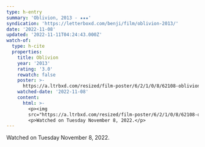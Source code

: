```yaml
---
type: h-entry
summary: 'Oblivion, 2013 - ★★★'
syndication: 'https://letterboxd.com/benji/film/oblivion-2013/'
date: '2022-11-08'
updated: '2022-11-11T04:24:43.000Z'
watch-of:
  type: h-cite
  properties:
    title: Oblivion
    year: '2013'
    rating: '3.0'
    rewatch: false
    poster: >-
      https://a.ltrbxd.com/resized/film-poster/6/2/1/0/8/62108-oblivion-0-600-0-900-crop.jpg?v=34e6dfa548
    watched-date: '2022-11-08'
    content:
      html: >-
        <p><img
        src="https://a.ltrbxd.com/resized/film-poster/6/2/1/0/8/62108-oblivion-0-600-0-900-crop.jpg?v=34e6dfa548"/></p>
        <p>Watched on Tuesday November 8, 2022.</p>
---
```

Watched on Tuesday November 8, 2022.
